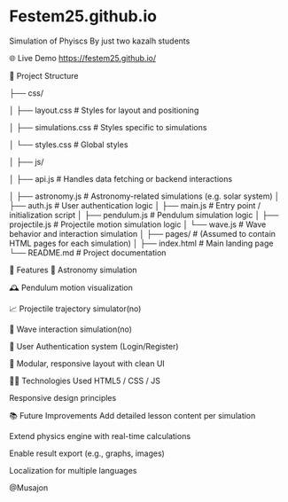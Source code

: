 # Festem25.github.io
Simulation of Phyiscs
By just two kazalh students

🌐 Live Demo
https://festem25.github.io/

📁 Project Structure


├── css/

│   ├── layout.css          # Styles for layout and positioning

│   ├── simulations.css     # Styles specific to simulations

│   └── styles.css          # Global styles

│
├── js/

│   ├── api.js              # Handles data fetching or backend interactions

│   ├── astronomy.js        # Astronomy-related simulations (e.g. solar system)
│   ├── auth.js             # User authentication logic
│   ├── main.js             # Entry point / initialization script
│   ├── pendulum.js         # Pendulum simulation logic
│   ├── projectile.js       # Projectile motion simulation logic
│   └── wave.js             # Wave behavior and interaction simulation
│
├── pages/                  # (Assumed to contain HTML pages for each simulation)
│
├── index.html              # Main landing page
└── README.md               # Project documentation

🚀 Features
🌌 Astronomy simulation

🕰️ Pendulum motion visualization

📈 Projectile trajectory simulator(no)

🌊 Wave interaction simulation(no)

🔐 User Authentication system (Login/Register)

🎨 Modular, responsive layout with clean UI

🧑‍💻 Technologies Used
HTML5 / CSS / JS

Responsive design principles

📚 Future Improvements
Add detailed lesson content per simulation

Extend physics engine with real-time calculations

Enable result export (e.g., graphs, images)

Localization for multiple languages

@Musajon
